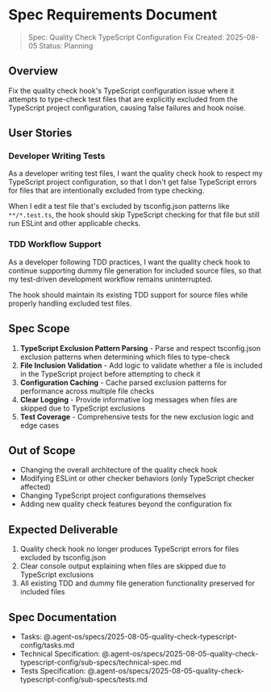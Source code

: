 # Spec Requirements Document

> Spec: Quality Check TypeScript Configuration Fix
> Created: 2025-08-05
> Status: Planning

## Overview

Fix the quality check hook's TypeScript configuration issue where it attempts to type-check test files that are explicitly excluded from the TypeScript project configuration, causing false failures and hook noise.

## User Stories

### Developer Writing Tests

As a developer writing test files, I want the quality check hook to respect my TypeScript project configuration, so that I don't get false TypeScript errors for files that are intentionally excluded from type checking.

When I edit a test file that's excluded by tsconfig.json patterns like `**/*.test.ts`, the hook should skip TypeScript checking for that file but still run ESLint and other applicable checks.

### TDD Workflow Support

As a developer following TDD practices, I want the quality check hook to continue supporting dummy file generation for included source files, so that my test-driven development workflow remains uninterrupted.

The hook should maintain its existing TDD support for source files while properly handling excluded test files.

## Spec Scope

1. **TypeScript Exclusion Pattern Parsing** - Parse and respect tsconfig.json exclusion patterns when determining which files to type-check
2. **File Inclusion Validation** - Add logic to validate whether a file is included in the TypeScript project before attempting to check it
3. **Configuration Caching** - Cache parsed exclusion patterns for performance across multiple file checks
4. **Clear Logging** - Provide informative log messages when files are skipped due to TypeScript exclusions
5. **Test Coverage** - Comprehensive tests for the new exclusion logic and edge cases

## Out of Scope

- Changing the overall architecture of the quality check hook
- Modifying ESLint or other checker behaviors (only TypeScript checker affected)
- Changing TypeScript project configurations themselves
- Adding new quality check features beyond the configuration fix

## Expected Deliverable

1. Quality check hook no longer produces TypeScript errors for files excluded by tsconfig.json
2. Clear console output explaining when files are skipped due to TypeScript exclusions
3. All existing TDD and dummy file generation functionality preserved for included files

## Spec Documentation

- Tasks: @.agent-os/specs/2025-08-05-quality-check-typescript-config/tasks.md
- Technical Specification: @.agent-os/specs/2025-08-05-quality-check-typescript-config/sub-specs/technical-spec.md
- Tests Specification: @.agent-os/specs/2025-08-05-quality-check-typescript-config/sub-specs/tests.md
